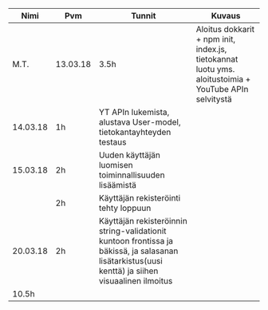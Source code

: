 Nimi | Pvm | Tunnit | Kuvaus
----- | ------- | ------- | -----
M.T. | 13.03.18 | 3.5h | Aloitus dokkarit + npm init, index.js, tietokannat luotu yms. aloitustoimia + YouTube APIn selvitystä
 | 14.03.18 | 1h | YT APIn lukemista, alustava User-model, tietokantayhteyden testaus
 | 15.03.18 | 2h | Uuden käyttäjän luomisen toiminnallisuuden lisäämistä
 |  | 2h | Käyttäjän rekisteröinti tehty loppuun
 | 20.03.18 | 2h | Käyttäjän rekisteröinnin string-validationit kuntoon frontissa ja bäkissä, ja salasanan lisätarkistus(uusi kenttä) ja siihen visuaalinen ilmoitus
 | 10.5h |  
